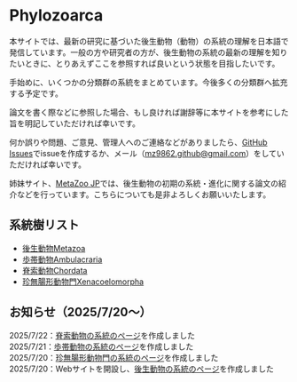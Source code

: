 # Phylozoarca
本サイトでは、最新の研究に基づいた後生動物（動物）の系統の理解を日本語で発信しています。一般の方や研究者の方が、後生動物の系統の最新の理解を知りたいときに、とりあえずここを参照すれば良いという状態を目指したいです。

手始めに、いくつかの分類群の系統をまとめています。今後多くの分類群へ拡充する予定です。

論文を書く際などに参照した場合、もし良ければ謝辞等に本サイトを参考にした旨を明記していただければ幸いです。

何か誤りや問題、ご意見、管理人へのご連絡などがありましたら、[GitHub Issues](https://github.com/MZ9862/phylozoarca/issues)でissueを作成するか、メール（<mz9862.github@gmail.com>）をしていただければ幸いです。

姉妹サイト、[MetaZoo JP](https://mz9862.github.io/metazoo-jp/)では、後生動物の初期の系統・進化に関する論文の紹介などを行っています。こちらについても是非よろしくお願いいたします。

## 系統樹リスト
- [後生動物Metazoa](phylogenies/metazoa.md)
- [歩帯動物Ambulacraria](phylogenies/ambulacraria.md)
- [脊索動物Chordata](phylogenies/chordata.md)
- [珍無腸形動物門Xenacoelomorpha](phylogenies/xenacoelomorpha.md)

## お知らせ（2025/7/20～）
2025/7/22：[脊索動物の系統のページ](phylogenies/chordata.md)を作成しました  
2025/7/21：[歩帯動物の系統のページ](phylogenies/ambulacraria.md)を作成しました  
2025/7/20：[珍無腸形動物門の系統のページ](phylogenies/xenacoelomorpha.md)を作成しました  
2025/7/20：Webサイトを開設し、[後生動物の系統のページ](phylogenies/metazoa.md)を作成しました
